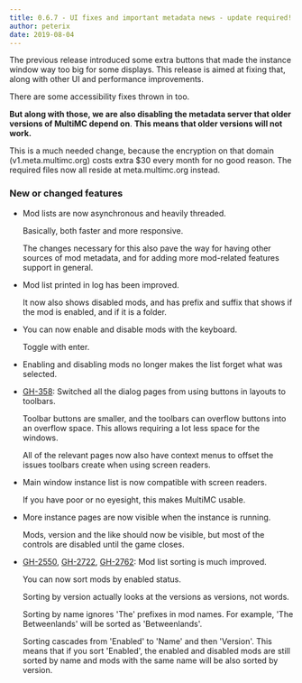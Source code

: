 ```yaml
---
title: 0.6.7 - UI fixes and important metadata news - update required!
author: peterix
date: 2019-08-04
---
```


The previous release introduced some extra buttons that made the instance window way too big for some displays. This release is aimed at fixing that, along with other UI and performance improvements.

There are some accessibility fixes thrown in too.

**But along with those, we are also disabling the metadata server that older versions of MultiMC depend on**. **This means that older versions will not work.**

This is a much needed change, because the encryption on that domain (v1.meta.multimc.org) costs extra $30 every month for no good reason. The required files now all reside at meta.multimc.org instead.


### New or changed features

- Mod lists are now asynchronous and heavily threaded.

    Basically, both faster and more responsive.

    The changes necessary for this also pave the way for having other sources of mod metadata, and for adding more mod-related features support in general.

- Mod list printed in log has been improved.

    It now also shows disabled mods, and has prefix and suffix that shows if the mod is enabled, and if it is a folder.

- You can now enable and disable mods with the keyboard.

    Toggle with enter.

- Enabling and disabling mods no longer makes the list forget what was selected.

- [GH-358](https://github.com/MultiMC/MultiMC5/issues/358): Switched all the dialog pages from using buttons in layouts to toolbars.

    Toolbar buttons are smaller, and the toolbars can overflow buttons into an overflow space. This allows requiring a lot less space for the windows.

    All of the relevant pages now also have context menus to offset the issues toolbars create when using screen readers.

- Main window instance list is now compatible with screen readers.

    If you have poor or no eyesight, this makes MultiMC usable.

- More instance pages are now visible when the instance is running.

    Mods, version and the like should now be visible, but most of the controls are disabled until the game closes.

- [GH-2550](https://github.com/MultiMC/MultiMC5/issues/2550), [GH-2722](https://github.com/MultiMC/MultiMC5/issues/2722), [GH-2762](https://github.com/MultiMC/MultiMC5/issues/2762): Mod list sorting is much improved.

    You can now sort mods by enabled status.

    Sorting by version actually looks at the versions as versions, not words.

    Sorting by name ignores 'The' prefixes in mod names. For example, 'The Betweenlands' will be sorted as 'Betweenlands'.

    Sorting cascades from 'Enabled' to 'Name' and then 'Version'. This means that if you sort 'Enabled', the enabled and disabled mods are still sorted by name and mods with the same name will be also sorted by version.
